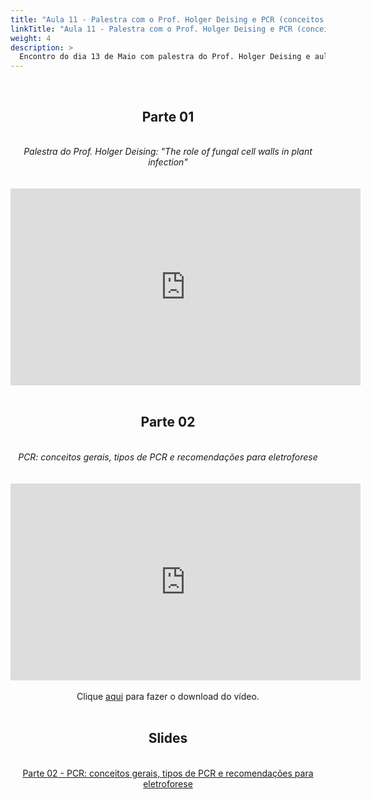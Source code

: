 ```yaml
---
title: "Aula 11 - Palestra com o Prof. Holger Deising e PCR (conceitos gerais e tipos de PCR, recomendações para eletroforese)"
linkTitle: "Aula 11 - Palestra com o Prof. Holger Deising e PCR (conceitos gerais e tipos de PCR, recomendações para eletroforese)"
weight: 4
description: >
  Encontro do dia 13 de Maio com palestra do Prof. Holger Deising e aula teórica e prática sobre PCR, com conceitos gerais, tipos de PCR e recomendações para eletroforese
---
```


<br>
<div align="center">
<h2>Parte 01</h2>
<br>
<i>Palestra do Prof. Holger Deising: "The role of fungal cell walls in plant infection"</i>
<br><br><br>
<iframe width="560" height="315" src="https://www.youtube.com/embed/B12fCRKkwwE" frameborder="0" allow="accelerometer; autoplay; clipboard-write; encrypted-media; gyroscope; picture-in-picture" allowfullscreen></iframe>
<br><br>

<h2>Parte 02</h2>
<br>
<i>PCR: conceitos gerais, tipos de PCR e recomendações para eletroforese</i>
<br><br><br>
<iframe width="560" height="315" src="https://www.youtube.com/embed/GaL-v-QpabM" frameborder="0" allow="accelerometer; autoplay; clipboard-write; encrypted-media; gyroscope; picture-in-picture" allowfullscreen></iframe> 
<br><br>
Clique <a href="https://photos.app.goo.gl/i8ydvx2dd6cyyypK9">aqui</a> para fazer o download do vídeo. 
<br><br>

<h2>Slides</h2>
<br>
<a href="https://github.com/desirrepetters/cursogenomicaegenetica.ufpr/raw/master/userguide/content/pt-br/docs/teoricas/slides/aula_16.pdf">Parte 02 - PCR: conceitos gerais, tipos de PCR e recomendações para eletroforese</a>
<br><br>
</div>